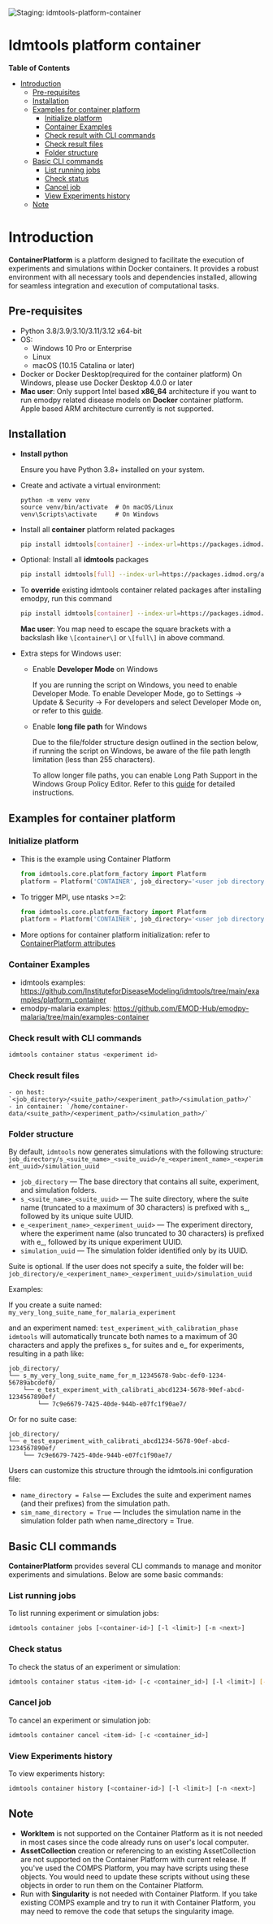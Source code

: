 ![Staging: idmtools-platform-container](https://github.com/InstituteforDiseaseModeling/idmtools/workflows/Staging:%20idmtools-platform-container/badge.svg?branch=dev)

# Idmtools platform container

<!-- START doctoc generated TOC please keep comment here to allow auto update -->
<!-- DON'T EDIT THIS SECTION, INSTEAD RE-RUN doctoc TO UPDATE -->
**Table of Contents**

- [Introduction](#introduction)
  - [Pre-requisites](#pre-requisites)
  - [Installation](#installation)
  - [Examples for container platform](#examples-for-container-platform)
    - [Initialize platform](#initialize-platform)
    - [Container Examples](#container-examples)
    - [Check result with CLI commands](#check-result-with-cli-commands)
    - [Check result files](#check-result-files)
    - [Folder structure](#folder-structure)
  - [Basic CLI commands](#basic-cli-commands)
    - [List running jobs](#list-running-jobs)
    - [Check status](#check-status)
    - [Cancel job](#cancel-job)
    - [View Experiments history](#view-experiments-history)
  - [Note](#note)

<!-- END doctoc generated TOC please keep comment here to allow auto update -->

# Introduction

**ContainerPlatform** is a platform designed to facilitate the execution of experiments and simulations within Docker containers. It provides a robust environment with all necessary tools and dependencies installed, allowing for seamless integration and execution of computational tasks.

## Pre-requisites
- Python 3.8/3.9/3.10/3.11/3.12 x64-bit
- OS: 
  - Windows 10 Pro or Enterprise
  - Linux
  - macOS (10.15 Catalina or later) 
- Docker or Docker Desktop(required for the container platform)
  On Windows, please use Docker Desktop 4.0.0 or later
- **Mac user**: Only support Intel based **x86_64** architecture if you want to run emodpy related disease models on **Docker** container platform. Apple based ARM architecture currently is not supported. 

## Installation

- **Install python**

   Ensure you have Python 3.8+ installed on your system.

- Create and activate a virtual environment:
    ```
    python -m venv venv
    source venv/bin/activate  # On macOS/Linux
    venv\Scripts\activate     # On Windows
    ```

- Install all **container** platform related packages
    ```bash
    pip install idmtools[container] --index-url=https://packages.idmod.org/api/pypi/pypi-production/simple
    ```
- Optional: Install all **idmtools** packages
    ```bash
    pip install idmtools[full] --index-url=https://packages.idmod.org/api/pypi/pypi-production/simple
    ```
- To **override** existing idmtools container related packages after installing emodpy, run this command
    ```bash
    pip install idmtools[container] --index-url=https://packages.idmod.org/api/pypi/pypi-production/simple --force-reinstall --no-cache-dir --upgrade
    ``` 
  **Mac user**: You map need to escape the square brackets with a backslash like `\[container\]` or `\[full\]` in above command.

- Extra steps for Windows user:
  - Enable **Developer Mode** on Windows

    If you are running the script on Windows, you need to enable Developer Mode. To enable Developer Mode, go to Settings -> Update & Security -> For developers and select Developer Mode on, or refer to this [guide](https://learn.microsoft.com/en-us/windows/apps/get-started/enable-your-device-for-development).

  - Enable **long file path** for Windows
  
    Due to the file/folder structure design outlined in the section below, if running the script on Windows, be aware of the file path length limitation (less than 255 characters).
  
    To allow longer file paths, you can enable Long Path Support in the Windows Group Policy Editor.
  Refer to this [guide](https://www.autodesk.com/support/technical/article/caas/sfdcarticles/sfdcarticles/The-Windows-10-default-path-length-limitation-MAX-PATH-is-256-characters.html) for detailed instructions.

## Examples for container platform

### Initialize platform
- This is the example using Container Platform
    ```python 
    from idmtools.core.platform_factory import Platform
    platform = Platform('CONTAINER', job_directory='<user job directory>')
    ```
- To trigger MPI, use ntasks >=2:
    ```python
    from idmtools.core.platform_factory import Platform
    platform = Platform('CONTAINER', job_directory='<user job directory>', ntasks=2)
    ```
- More options for container platform initialization:
    refer to [ContainerPlatform attributes](hhttps://docs.idmod.org/projects/idmtools/en/latest/platforms/container/index.html#containerplatform-attributes)

### Container Examples
  - idmtools examples: https://github.com/InstituteforDiseaseModeling/idmtools/tree/main/examples/platform_container
  - emodpy-malaria examples: https://github.com/EMOD-Hub/emodpy-malaria/tree/main/examples-container


### Check result with CLI commands
  ```bash
  idmtools container status <experiment id>
  ```
### Check result files
    - on host: `<job_directory>/<suite_path>/<experiment_path>/<simulation_path>/`
    - in container: `/home/container-data/<suite_path>/<experiment_path>/<simulation_path>/`


### Folder structure
By default, `idmtools` now generates simulations with the following structure:
`job_directory/s_<suite_name>_<suite_uuid>/e_<experiment_name>_<experiment_uuid>/simulation_uuid`
- `job_directory` — The base directory that contains all suite, experiment, and simulation folders.
- `s_<suite_name>_<suite_uuid>` — The suite directory, where the suite name (truncated to a maximum of 30 characters) is prefixed with s_, followed by its unique suite UUID.
- `e_<experiment_name>_<experiment_uuid>` — The experiment directory, where the experiment name (also truncated to 30 characters) is prefixed with e_, followed by its unique experiment UUID.
- `simulation_uuid` — The simulation folder identified only by its UUID.

Suite is optional. If the user does not specify a suite, the folder will be:
`job_directory/e_<experiment_name>_<experiment_uuid>/simulation_uuid`

Examples:

If you create a suite named: `my_very_long_suite_name_for_malaria_experiment`

and an experiment named: `test_experiment_with_calibration_phase`
`idmtools` will automatically truncate both names to a maximum of 30 characters and apply the prefixes s_ for suites and e_ for experiments, resulting in a path like:
```
job_directory/
└── s_my_very_long_suite_name_for_m_12345678-9abc-def0-1234-56789abcdef0/
    └── e_test_experiment_with_calibrati_abcd1234-5678-90ef-abcd-1234567890ef/
        └── 7c9e6679-7425-40de-944b-e07fc1f90ae7/
```

Or for no suite case:
```
job_directory/
└── e_test_experiment_with_calibrati_abcd1234-5678-90ef-abcd-1234567890ef/
    └── 7c9e6679-7425-40de-944b-e07fc1f90ae7/
```

Users can customize this structure through the idmtools.ini configuration file:
- `name_directory = False` — Excludes the suite and experiment names (and their prefixes) from the simulation path.
- `sim_name_directory = True` — Includes the simulation name in the simulation folder path when name_directory = True.

## Basic CLI commands

**ContainerPlatform** provides several CLI commands to manage and monitor experiments and simulations. Below are some basic commands:

### List running jobs

To list running experiment or simulation jobs:
  ```bash
  idmtools container jobs [<container-id>] [-l <limit>] [-n <next>]
  ```

### Check status

To check the status of an experiment or simulation:
```bash
idmtools container status <item-id> [-c <container_id>] [-l <limit>] [--verbose/--no-verbose]
```

### Cancel job

To cancel an experiment or simulation job:
```bash
idmtools container cancel <item-id> [-c <container_id>]
```

### View Experiments history

To view experiments history:
```bash
idmtools container history [<container-id>] [-l <limit>] [-n <next>]
```


## Note

- **WorkItem** is not supported on the Container Platform as it is not needed in most cases since the code already runs on user's local computer.
- **AssetCollection** creation or referencing to an existing AssetCollection are not supported on the Container Platform with current release. If you've used the COMPS Platform, you may have scripts using these objects. You would need to update these scripts without using these objects in order to run them on the Container Platform.
- Run with **Singularity** is not needed with Container Platform. If you take existing COMPS example and try to run it with Container Platform, you may need to remove the code that setups the singularity image.
